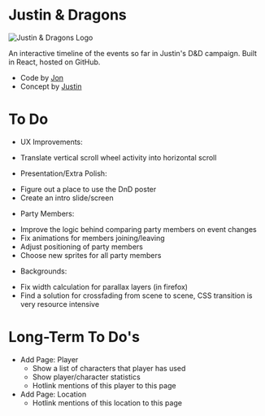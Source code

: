 # Justin & Dragons

![Justin & Dragons Logo](https://raw.githubusercontent.com/juan0tron/justin-and-dragons/master/src/images/justin-and-dragons-logo.png)

An interactive timeline of the events so far in Justin's D&D campaign. Built in React, hosted on GitHub.

- Code by [Jon](http://jglover.space/)
- Concept by [Justin](https://twitter.com/Blaynevin)

# To Do

* UX Improvements:
- Translate vertical scroll wheel activity into horizontal scroll

* Presentation/Extra Polish:
- Figure out a place to use the DnD poster
- Create an intro slide/screen

* Party Members:
- Improve the logic behind comparing party members on event changes
- Fix animations for members joining/leaving
- Adjust positioning of party members
- Choose new sprites for all party members

* Backgrounds:
- Fix width calculation for parallax layers (in firefox)
- Find a solution for crossfading from scene to scene, CSS transition is very resource intensive

# Long-Term To Do's

- Add Page: Player
  - Show a list of characters that player has used
  - Show player/character statistics
  - Hotlink mentions of this player to this page
- Add Page: Location
  - Hotlink mentions of this location to this page
